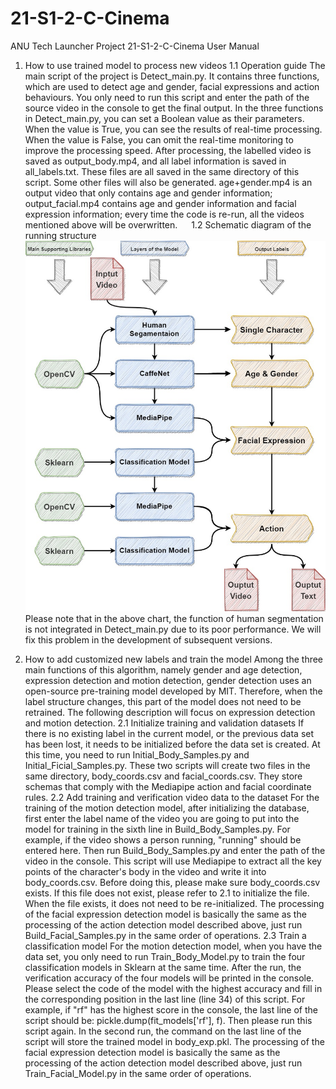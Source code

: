 # 21-S1-2-C-Cinema
ANU Tech Launcher Project 21-S1-2-C-Cinema
User Manual
1. How to use trained model to process new videos
1.1 Operation guide
The main script of the project is Detect_main.py. It contains three functions, which are used to detect age and gender, facial expressions and action behaviours. You only need to run this script and enter the path of the source video in the console to get the final output.
In the three functions in Detect_main.py, you can set a Boolean value as their parameters. When the value is True, you can see the results of real-time processing. When the value is False, you can omit the real-time monitoring to improve the processing speed.
After processing, the labelled video is saved as output_body.mp4, and all label information is saved in all_labels.txt. These files are all saved in the same directory of this script.
Some other files will also be generated. age+gender.mp4 is an output video that only contains age and gender information; output_facial.mp4 contains age and gender information and facial expression information; every time the code is re-run, all the videos mentioned above will be overwritten.
 
1.2 Schematic diagram of the running structure 
 ![img.png](img.png)
Please note that in the above chart, the function of human segmentation is not integrated in Detect_main.py due to its poor performance. We will fix this problem in the development of subsequent versions.

2. How to add customized new labels and train the model
Among the three main functions of this algorithm, namely gender and age detection, expression detection and motion detection, gender detection uses an open-source pre-training model developed by MIT. Therefore, when the label structure changes, this part of the model does not need to be retrained. The following description will focus on expression detection and motion detection.
2.1 Initialize training and validation datasets
If there is no existing label in the current model, or the previous data set has been lost, it needs to be initialized before the data set is created.
At this time, you need to run Initial_Body_Samples.py and Initial_Ficial_Samples.py. These two scripts will create two files in the same directory, body_coords.csv and facial_coords.csv. They store schemas that comply with the Mediapipe action and facial coordinate rules.
2.2 Add training and verification video data to the dataset
For the training of the motion detection model, after initializing the database, first enter the label name of the video you are going to put into the model for training in the sixth line in Build_Body_Samples.py. For example, if the video shows a person running, "running" should be entered here. Then run Build_Body_Samples.py and enter the path of the video in the console. This script will use Mediapipe to extract all the key points of the character's body in the video and write it into body_coords.csv.
Before doing this, please make sure body_coords.csv exists. If this file does not exist, please refer to 2.1 to initialize the file. When the file exists, it does not need to be re-initialized.
The processing of the facial expression detection model is basically the same as the processing of the action detection model described above, just run Build_Facial_Samples.py in the same order of operations.
2.3 Train a classification model
For the motion detection model, when you have the data set, you only need to run Train_Body_Model.py to train the four classification models in Sklearn at the same time. After the run, the verification accuracy of the four models will be printed in the console. Please select the code of the model with the highest accuracy and fill in the corresponding position in the last line (line 34) of this script. For example, if "rf" has the highest score in the console, the last line of the script should be: pickle.dump(fit_models['rf'], f). 
Then please run this script again. In the second run, the command on the last line of the script will store the trained model in body_exp.pkl.
The processing of the facial expression detection model is basically the same as the processing of the action detection model described above, just run Train_Facial_Model.py in the same order of operations.
